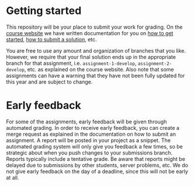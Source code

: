 # Getting started

This repository will be your place to submit your work for grading. On the [course website](https://tudelft-cs4200-2018.github.io/) we have written documentation for you on [how to get started](https://tudelft-cs4200-2018.github.io/documentation/git.html#getting-started), [how to submit a solution](https://tudelft-cs4200-2018.github.io/documentation/git.html#submitting-an-assignment), etc.

You are free to use any amount and organization of branches that you like. However, we require that your final solution ends up in the appropriate branch for that assignment, i.e. `assignment-1-develop`, `assignment-2-develop`, etc. as explained on the course website. Also note that some assignments can have a warning that they have not been fully updated for this year and are subject to change. 

# Early feedback

For some of the assignments, early feedback will be given through automated grading. In order to receive early feedback, you can create a merge request as explained in the documentation on how to submit an assignment. A report will be posted in your project as a snippet. The automated grading system will only give you feedback a few times, so be strategic about when you push changes to your submissions branch. Reports typically include a tentative grade. Be aware that reports might be delayed due to submissions by other students, server problems, etc. We do not give early feedback on the day of a deadline, since this will not be early at all. 
